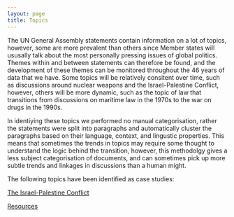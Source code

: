 ```yaml
---
layout: page
title: Topics
---
```


The UN General Assembly statements contain information on a lot of topics, however, some are more prevalent than others since Member states will ususally talk about the most personally pressing issues of global politics. Themes within and between statements can therefore be found, and the development of these themes can be monitored throughout the 46 years of data that we have. Some topics will be relatively consitent over time, such as discussions around nuclear weapons and the Israel-Palestine Conflict, however, others will be more dynamic, such as the topic of law that transitions from discussions on maritime law in the 1970s to the war on drugs in the 1990s.

In identiying these topics we performed no manual categorisation, rather the statements were split into paragraphs and automatically cluster the paragraphs based on their language, context, and lingustic properties. This means that sometimes the trends in topics may require some thought to understand the logic behind the transition, however, this methodolgy gives a less subject categorisation of documents, and can sometimes pick up more subtle trends and linkages in discussions than a human might.

The following topics have been identified as case studies:

[The Israel-Palestine Conflict](/topics/topic_5/)

[Resources](/topics/topic_9/)
